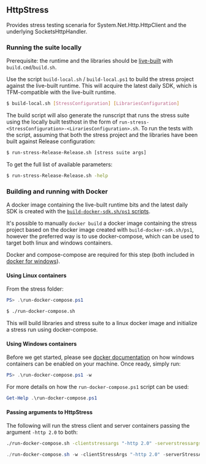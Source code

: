 ## HttpStress

Provides stress testing scenaria for System.Net.Http.HttpClient and the underlying SocketsHttpHandler.

### Running the suite locally

Prerequisite: the runtime and the libraries should be [live-built](https://github.com/dotnet/runtime/tree/main/docs/workflow/building/libraries) with `build.cmd`/`build.sh`.

Use the script `build-local.sh` / `build-local.ps1` to build the stress project against the live-built runtime. This will acquire the latest daily SDK, which is TFM-compatible with the live-built runtime.

```bash
$ build-local.sh [StressConfiguration] [LibrariesConfiguration]
```

The build script will also generate the runscript that runs the stress suite using the locally built testhost in the form of `run-stress-<StressConfiguration>-<LirariesConfiguration>.sh`. To run the tests with the script, assuming that both the stress project and the libraries have been built against Release configuration:

```bash
$ run-stress-Release-Release.sh [stress suite args]
```

To get the full list of available parameters:

```bash
$ run-stress-Release-Release.sh -help
```

### Building and running with Docker

A docker image containing the live-built runtime bits and the latest daily SDK is created with the [`build-docker-sdk.sh/ps1` scripts](/eng/docker/Readme.md).

It's possible to manually `docker build` a docker image containing the stress project based on the docker image created with `build-docker-sdk.sh/ps1`, however the preferred way is to use docker-compose, which can be used to target both linux and windows containers.

Docker and compose-compose are required for this step (both included in [docker for windows](https://docs.docker.com/docker-for-windows/)).

#### Using Linux containers

From the stress folder:

```powershell
PS> .\run-docker-compose.ps1
```

```bash
$ ./run-docker-compose.sh
```

This will build libraries and stress suite to a linux docker image and initialize a stress run using docker-compose.

#### Using Windows containers

Before we get started, please see
[docker documentation](https://docs.docker.com/docker-for-windows/#switch-between-windows-and-linux-containers)
on how windows containers can be enabled on your machine.
Once ready, simply run:

```powershell
PS> .\run-docker-compose.ps1 -w
```

For more details on how the `run-docker-compose.ps1` script can be used:

```powershell
Get-Help .\run-docker-compose.ps1
```

#### Passing arguments to HttpStress

The following will run the stress client and server containers passing the argument `-http 2.0` to both:

```bash
./run-docker-compose.sh -clientstressargs "-http 2.0" -serverstressargs "-http 2.0"
```

```powershell
./run-docker-compose.sh -w -clientStressArgs "-http 2.0" -serverStressArgs "-http 2.0"
```